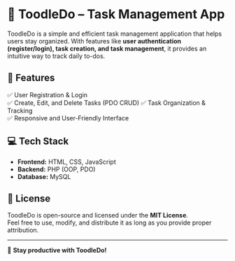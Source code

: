 # 📝 ToodleDo – Task Management App

ToodleDo is a simple and efficient task management application that helps users stay organized. With features like **user authentication (register/login), task creation, and task management**, it provides an intuitive way to track daily to-dos.

## 🔹 Features
✅ User Registration & Login  
✅ Create, Edit, and Delete Tasks (PDO CRUD)
✅ Task Organization & Tracking  
✅ Responsive and User-Friendly Interface  

## 💻 Tech Stack

- **Frontend:** HTML, CSS, JavaScript  
- **Backend:** PHP (OOP, PDO)  
- **Database:** MySQL  

## 📜 License  

ToodleDo is open-source and licensed under the **MIT License**.  
Feel free to use, modify, and distribute it as long as you provide proper attribution.  

---

🚀 **Stay productive with ToodleDo!**  

